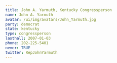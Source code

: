 ```yaml
---
title: John A. Yarmuth, Kentucky Congressperson
name: John A. Yarmuth
avatar: /ui/img/avatars/John_Yarmuth.jpg
party: democrat
state: kentucky
type: congressperson
lasthall: 2007-01-03
phone: 202-225-5401
never: TRUE
twitter: RepJohnYarmuth
---
```

